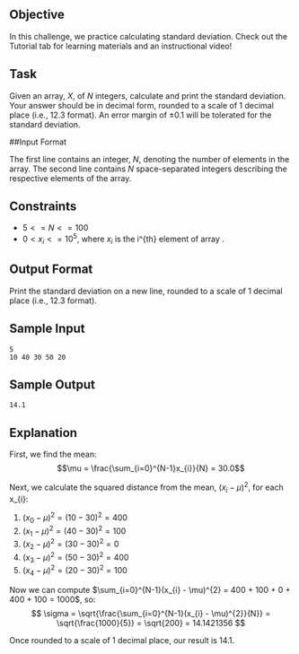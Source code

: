 ## Objective
In this challenge, we practice calculating standard deviation. Check out the Tutorial tab for learning materials and an instructional video!

## Task
Given an array, $X$, of $N$ integers, calculate and print the standard deviation. Your answer should be in decimal form, rounded to a scale of 1 decimal place (i.e., 12.3 format). An error margin of $\pm 0.1$ will be tolerated for the standard deviation.

##Input Format

The first line contains an integer, $N$, denoting the number of elements in the array.
The second line contains $N$ space-separated integers describing the respective elements of the array.

## Constraints

- $5 <= N <= 100$
- $0 < x_{i} <= 10^{5}$, where $x_{i}$ is the i^{th} element of array .

## Output Format

Print the standard deviation on a new line, rounded to a scale of 1 decimal place (i.e., 12.3 format).

## Sample Input
```
5
10 40 30 50 20
```

## Sample Output
```
14.1
```

## Explanation

First, we find the mean:
$$\mu = \frac{\sum_{i=0}^{N-1}x_{i}}{N} = 30.0$$

Next, we calculate the squared distance from the mean, $(x_{i} - \mu)^{2}$, for each x_{i}:

1. $(x_{0} - \mu)^{2} = (10 - 30)^{2} = 400$<br>
2. $(x_{1} - \mu)^{2} = (40 - 30)^{2} = 100$<br>
3. $(x_{2} - \mu)^{2} = (30 - 30)^{2} = 0$<br>
4. $(x_{3} - \mu)^{2} = (50 - 30)^{2} = 400$<br>
5. $(x_{4} - \mu)^{2} = (20 - 30)^{2} = 100$<br>

Now we can compute $\sum_{i=0}^{N-1}(x_{i} - \mu)^{2} = 400 + 100 + 0 + 400 + 100 = 1000$, so:
$$ \sigma = \sqrt{\frac{\sum_{i=0}^{N-1}(x_{i} - \mu)^{2}}{N}} = \sqrt{\frac{1000}{5}} = \sqrt{200} = 14.1421356 $$

Once rounded to a scale of 1 decimal place, our result is 14.1.